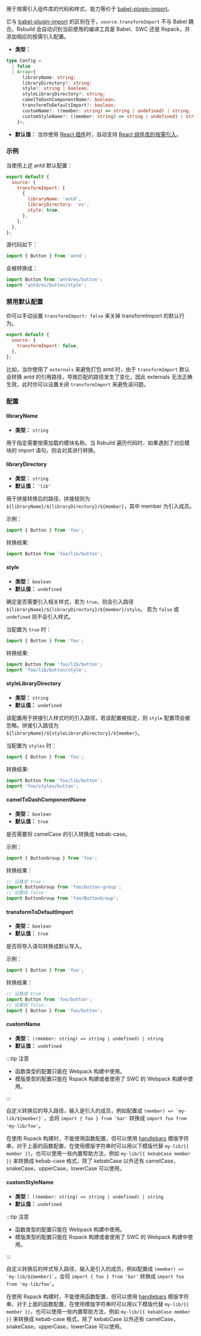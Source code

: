 用于按需引入组件库的代码和样式，能力等价于 [babel-plugin-import](https://npmjs.com/package/babel-plugin-import)。

它与 [babel-plugin-import](https://npmjs.com/package/babel-plugin-import) 的区别在于，`source.transformImport` 不与 Babel 耦合。Rsbuild 会自动识别当前使用的编译工具是 Babel、SWC 还是 Rspack，并添加相应的按需引入配置。

- **类型：**

```ts
type Config =
  | false
  | Array<{
      libraryName: string;
      libraryDirectory?: string;
      style?: string | boolean;
      styleLibraryDirectory?: string;
      camelToDashComponentName?: boolean;
      transformToDefaultImport?: boolean;
      customName?: ((member: string) => string | undefined) | string;
      customStyleName?: ((member: string) => string | undefined) | string;
    }>;
```

- **默认值：** 当你使用 [React 插件](/plugins/list/plugin-react)时，自动支持 [React 组件库的按需引入](/plugins/list/plugin-react#组件库按需引入)。

### 示例

当使用上述 antd 默认配置：

```js
export default {
  source: {
    transformImport: [
      {
        libraryName: 'antd',
        libraryDirectory: 'es',
        style: true,
      },
    ],
  },
};
```

源代码如下：

```js
import { Button } from 'antd';
```

会被转换成：

```js
import Button from 'antd/es/button';
import 'antd/es/button/style';
```

### 禁用默认配置

你可以手动设置 `transformImport: false` 来关掉 transformImport 的默认行为。

```js
export default {
  source: {
    transformImport: false,
  },
};
```

比如，当你使用了 `externals` 来避免打包 antd 时，由于 `transformImport` 默认会转换 antd 的引用路径，导致匹配的路径发生了变化，因此 externals 无法正确生效，此时你可以设置关闭 `transformImport` 来避免该问题。

### 配置

#### libraryName

- **类型：** `string`

用于指定需要按需加载的模块名称。当 Rsbuild 遍历代码时，如果遇到了对应模块的 import 语句，则会对其进行转换。

#### libraryDirectory

- **类型：** `string`
- **默认值：** `'lib'`

用于拼接转换后的路径，拼接规则为 `${libraryName}/${libraryDirectory}/${member}`，其中 member 为引入成员。

示例：

```ts
import { Button } from 'foo';
```

转换结果:

```ts
import Button from 'foo/lib/button';
```

#### style

- **类型：** `boolean`
- **默认值：** `undefined`

确定是否需要引入相关样式，若为 `true`，则会引入路径 `${libraryName}/${libraryDirectory}/${member}/style`。
若为 `false` 或 `undefined` 则不会引入样式。

当配置为 `true` 时：

```ts
import { Button } from 'foo';
```

转换结果:

```ts
import Button from 'foo/lib/button';
import 'foo/lib/button/style';
```

#### styleLibraryDirectory

- **类型：** `string`
- **默认值：** `undefined`

该配置用于拼接引入样式时的引入路径，若该配置被指定，则 `style` 配置项会被忽略。拼接引入路径为 `${libraryName}/${styleLibraryDirectory}/${member}`。

当配置为 `styles` 时：

```ts
import { Button } from 'foo';
```

转换结果:

```ts
import Button from 'foo/lib/button';
import 'foo/styles/button';
```

#### camelToDashComponentName

- **类型：** `boolean`
- **默认值：** `true`

是否需要将 camelCase 的引入转换成 kebab-case。

示例：

```ts
import { ButtonGroup } from 'foo';
```

转换结果：

```ts
// 设置成 true：
import ButtonGroup from 'foo/button-group';
// 设置成 false：
import ButtonGroup from 'foo/ButtonGroup';
```

#### transformToDefaultImport

- **类型：** `boolean`
- **默认值：** `true`

是否将导入语句转换成默认导入。

示例：

```ts
import { Button } from 'foo';
```

转换结果：

```ts
// 设置成 true：
import Button from 'foo/button';
// 设置成 false：
import { Button } from 'foo/button';
```

#### customName

- **类型：** `((member: string) => string | undefined) | string`
- **默认值：** `undefined`

:::tip 注意

- 函数类型的配置只能在 Webpack 构建中使用。
- 模版类型的配置只能在 Rspack 构建或者使用了 SWC 的 Webpack 构建中使用。

:::

自定义转换后的导入路径，输入是引入的成员，例如配置成 `` (member) => `my-lib/${member}` ``，会将 `import { foo } from 'bar'` 转换成 `import foo from 'my-lib/foo'`。

在使用 Rspack 构建时，不能使用函数配置，但可以使用 [handlebars](https://handlebarsjs.com/) 模版字符串，对于上面的函数配置，在使用模版字符串时可以用以下模版代替 `my-lib/{{ member }}`，也可以使用一些内置帮助方法，例如 `my-lib/{{ kebabCase member }}` 来转换成 kebab-case 格式，除了 kebabCase 以外还有 camelCase，snakeCase，upperCase，lowerCase 可以使用。

#### customStyleName

- **类型：** `((member: string) => string | undefined) | string`
- **默认值：** `undefined`

:::tip 注意

- 函数类型的配置只能在 Webpack 构建中使用。
- 模版类型的配置只能在 Rspack 构建或者使用了 SWC 的 Webpack 构建中使用。

:::

自定义转换后的样式导入路径，输入是引入的成员，例如配置成 `` (member) => `my-lib/${member}` ``，会将 `import { foo } from 'bar'` 转换成 `import foo from 'my-lib/foo'`。

在使用 Rspack 构建时，不能使用函数配置，但可以使用 [handlebars](https://handlebarsjs.com/) 模版字符串，对于上面的函数配置，在使用模版字符串时可以用以下模版代替 `my-lib/{{ member }}`，也可以使用一些内置帮助方法，例如 `my-lib/{{ kebabCase member }}` 来转换成 kebab-case 格式，除了 kebabCase 以外还有 camelCase，snakeCase，upperCase，lowerCase 可以使用。
